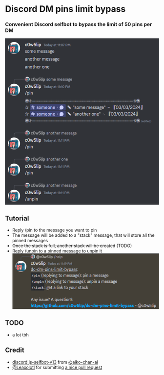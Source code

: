 # Discord DM pins limit bypass

### Convenient Discord selfbot to bypass the limit of 50 pins per DM
[![](screenshots/demo.png)](https://youtu.be/)

## Tutorial
- Reply /pin to the message you want to pin
- The message will be added to a "stack" message, that will store all the pinned messages
- ~~Once the stack is full, another stack will be created~~ (TODO)
- Reply /unpin to a pinned message to unpin it
![](screenshots/help.png)

## TODO
- a lot tbh

## Credit
- [discord.js-selfbot-v13](https://github.com/aiko-chan-ai/discord.js-selfbot-v13) from [@aiko-chan-ai](https://github.com/aiko-chan-ai)
- [@Leaxolotl](https://github.com/Leaxolotl) for submitting [a nice pull request](https://github.com/c0w5lip/dc-dm-pins-limit-bypass/pull/1/commits/a7318619c609b73ca5471ee9947fbe81d33a0a9d)
